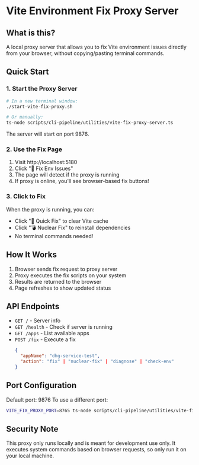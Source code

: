 # Vite Environment Fix Proxy Server

## What is this?
A local proxy server that allows you to fix Vite environment issues directly from your browser, without copying/pasting terminal commands.

## Quick Start

### 1. Start the Proxy Server
```bash
# In a new terminal window:
./start-vite-fix-proxy.sh

# Or manually:
ts-node scripts/cli-pipeline/utilities/vite-fix-proxy-server.ts
```

The server will start on port 9876.

### 2. Use the Fix Page
1. Visit http://localhost:5180
2. Click "🚨 Fix Env Issues"
3. The page will detect if the proxy is running
4. If proxy is online, you'll see browser-based fix buttons!

### 3. Click to Fix
When the proxy is running, you can:
- Click "🚀 Quick Fix" to clear Vite cache
- Click "💣 Nuclear Fix" to reinstall dependencies
- No terminal commands needed!

## How It Works
1. Browser sends fix request to proxy server
2. Proxy executes the fix scripts on your system
3. Results are returned to the browser
4. Page refreshes to show updated status

## API Endpoints

- `GET /` - Server info
- `GET /health` - Check if server is running
- `GET /apps` - List available apps
- `POST /fix` - Execute a fix
  ```json
  {
    "appName": "dhg-service-test",
    "action": "fix" | "nuclear-fix" | "diagnose" | "check-env"
  }
  ```

## Port Configuration
Default port: 9876
To use a different port:
```bash
VITE_FIX_PROXY_PORT=8765 ts-node scripts/cli-pipeline/utilities/vite-fix-proxy-server.ts
```

## Security Note
This proxy only runs locally and is meant for development use only. It executes system commands based on browser requests, so only run it on your local machine.